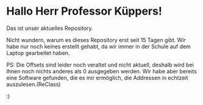 # Hallo Herr Professor Küppers!

Das ist unser aktuelles Repository. 

Nicht wundern, warum es dieses Repository erst seit 15 Tagen gibt. Wir habe nur noch keines erstellt gehabt, da wir immer in der Schule auf dem Laptop gearbeitet haben.

PS: Die Offsets sind leider noch veraltet und nicht aktuell, deshalb wird bei Ihnen noch nichts anderes als 0 ausgegeben werden. Wir habe aber bereits eine Software gefunden, die es mir ermöglich, die Addressen in echtzeit auszulesen.(ReClass)

:)
